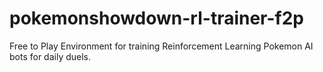 # pokemonshowdown-rl-trainer-f2p
Free to Play Environment for training Reinforcement Learning Pokemon AI bots for daily duels.
